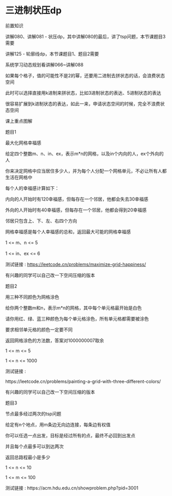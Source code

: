 # 三进制状压dp

前置知识

讲解080、讲解081 \- 状压dp，其中讲解080的最后，讲了tsp问题，本节课题目3需要

讲解125 \- 轮廓线dp，本节课题目1、题目2需要

系统学习动态规划看讲解066~讲解088

如果每个格子，值的可能性不是2的幂，还要用二进制去拼状态的话，会浪费状态空间

此时可以选择直接用k进制来拼状态，比如3进制状态的表达、5进制状态的表达

很容易扩展到k进制状态的表达，如此一来，申请状态空间的时候，完全不浪费状态空间

课上重点图解

题目1

最大化网格幸福感

给定四个整数m、n、in、ex，表示m\*n的网格，以及in个内向的人，ex个外向的人

你来决定网格中应当居住多少人，并为每个人分配一个网格单元，不必让所有人都生活在网格中

每个人的幸福感计算如下：

内向的人开始时有120幸福感，但每存在一个邻居，他都会失去30幸福感

外向的人开始时有40幸福感，但每存在一个邻居，他都会得到20幸福感

邻居只包含上、下、左、右四个方向

网格幸福感是每个人幸福感的总和，返回最大可能的网格幸福感

1 <= m、n <= 5

1 <= in、ex <= 6

测试链接 : [https://leetcode\.cn/problems/maximize\-grid\-happiness/](https://leetcode.cn/problems/maximize-grid-happiness/)

有兴趣的同学可以自己改一下空间压缩的版本

题目2

用三种不同颜色为网格涂色

给你两个整数m和n，表示m\*n的网格，其中每个单元格最开始是白色

请你用红、绿、蓝三种颜色为每个单元格涂色，所有单元格都需要被涂色

要求相邻单元格的颜色一定要不同

返回网格涂色的方法数，答案对1000000007取余

1 <= m <= 5

1 <= n <= 1000

测试链接 :

https://leetcode\.cn/problems/painting\-a\-grid\-with\-three\-different\-colors/

有兴趣的同学可以自己改一下空间压缩的版本

题目3

节点最多经过两次的tsp问题

给定有n个地点，用m条边无向边连接，每条边有权值

你可以任选一点出发，目标是经过所有的点，最终不必回到出发点

并且每个点最多可以到达两次

返回总路程最小是多少

1 <= n <= 10

1 <= m <= 100

测试链接 : https://acm\.hdu\.edu\.cn/showproblem\.php?pid=3001

